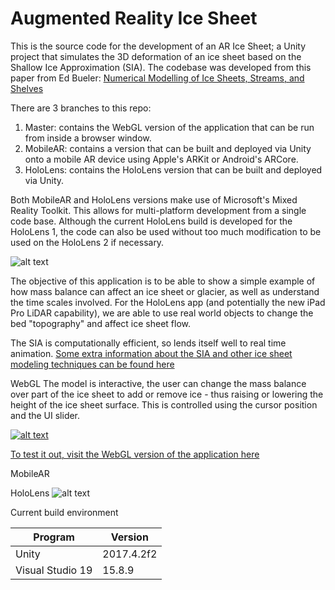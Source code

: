 # Augmented Reality Ice Sheet

This is the source code for the development of an AR Ice Sheet; a Unity project that simulates the 3D deformation of an ice sheet based on the Shallow Ice Approximation (SIA). The codebase was developed from this paper from Ed Bueler: [Numerical Modelling of Ice Sheets, Streams, and Shelves](https://glaciers.gi.alaska.edu/sites/default/files/Notes_icesheetmod_Bueler2014.pdf)

There are 3 branches to this repo:
1. Master: contains the WebGL version of the application that can be run from inside a browser window.
2. MobileAR: contains a version that can be built and deployed via Unity onto a mobile AR device using Apple's ARKit or Android's ARCore.
3. HoloLens: contains the HoloLens version that can be built and deployed via Unity.

Both MobileAR and HoloLens versions make use of Microsoft's Mixed Reality Toolkit. This allows for multi-platform development from a single code base. Although the current HoloLens build is developed for the HoloLens 1, the code can also be used without too much modification to be used on the HoloLens 2 if necessary.

![alt text](https://svs.gsfc.nasa.gov/vis/a030000/a030800/a030880/grace_antarctica_black_w_vel_v3_201608_print.jpg "Antarctic Mass Balance")

The objective of this application is to be able to show a simple example of how mass balance can affect an ice sheet or glacier, as well as understand the time scales involved. For the HoloLens app (and potentially the new iPad Pro LiDAR capability), we are able to use real world objects to change the bed "topography" and affect ice sheet flow.

The SIA is computationally efficient, so lends itself well to real time animation. [Some extra information about the SIA and other ice sheet modeling techniques can be found here](http://www.antarcticglaciers.org/glaciers-and-climate/numerical-ice-sheet-models/hierarchy-ice-sheet-models-introduction/)


WebGL
The model is interactive, the user can change the mass balance over part of the ice sheet to add or remove ice - thus raising or lowering the height of the ice sheet surface. This is controlled using the cursor position and the UI slider.

[![alt text](https://raw.githubusercontent.com/martinjpratt/Augmented-Reality-Ice-Sheet/master/docs/WebGLcapture.PNG "AR Ice Sheet screenshot")](https://raw.githubusercontent.com/martinjpratt/Augmented-Reality-Ice-Sheet/master/docs/WebGLcapture.PNG)

[To test it out, visit the WebGL version of the application here](https://martinjpratt.github.io/Augmented-Reality-Ice-Sheet/App3D/index.html)

MobileAR


HoloLens
![alt text](https://upload.wikimedia.org/wikipedia/commons/0/02/Ramahololens.jpg "Microsoft Hololens")

Current build environment

| Program          | Version       |
| ---------------- | ------------- |
| Unity            | 2017.4.2f2    |
| Visual Studio 19 | 15.8.9        |
